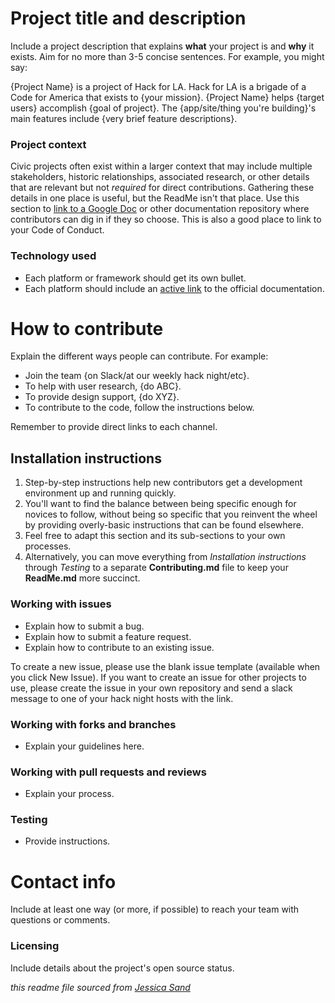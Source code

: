 # Project title and description

Include a project description that explains **what** your project is and **why** it exists. Aim for no more than 3-5 concise sentences. For example, you might say:

{Project Name} is a project of Hack for LA. Hack for LA is a brigade of a Code for America that exists to {your mission}. {Project Name} helps {target users} accomplish {goal of project}. The {app/site/thing you're building}'s main features include {very brief feature descriptions}.

### Project context

Civic projects often exist within a larger context that may include multiple stakeholders, historic relationships, associated research, or other details that are relevant but not *required* for direct contributions. Gathering these details in one place is useful, but the ReadMe isn't that place. Use this section to [link to a Google Doc](#) or other documentation repository where contributors can dig in if they so choose. This is also a good place to link to your Code of Conduct.

### Technology used

- Each platform or framework should get its own bullet.
- Each platform should include an [active link](#) to the official documentation.



# How to contribute

Explain the different ways people can contribute. For example:

- Join the team {on Slack/at our weekly hack night/etc}.
- To help with user research, {do ABC}.
- To provide design support, {do XYZ}.
- To contribute to the code, follow the instructions below.

Remember to provide direct links to each channel.



## Installation instructions

1. Step-by-step instructions help new contributors get a development environment up and running quickly.
2. You'll want to find the balance between being specific enough for novices to follow, without being so specific that you reinvent the wheel by providing overly-basic instructions that can be found elsewhere.
3. Feel free to adapt this section and its sub-sections to your own processes.
4. Alternatively, you can move everything from *Installation instructions* through *Testing* to a separate **Contributing.md** file to keep your **ReadMe.md** more succinct.


### Working with issues

- Explain how to submit a bug.
- Explain how to submit a feature request.
- Explain how to contribute to an existing issue.

To create a new issue, please use the blank issue template (available when you click New Issue).  If you want to create an issue for other projects to use, please create the issue in your own repository and send a slack message to one of your hack night hosts with the link.


### Working with forks and branches

- Explain your guidelines here.


### Working with pull requests and reviews

- Explain your process.


### Testing

- Provide instructions.



# Contact info

Include at least one way (or more, if possible) to reach your team with questions or comments.


### Licensing

Include details about the project's open source status.

*this readme file sourced from [Jessica Sand](http://jessicasand.com/other-stuff/just-enough-docs/)*
